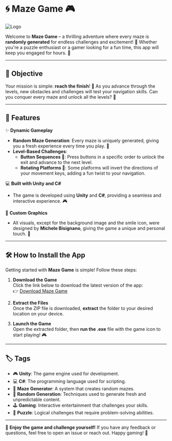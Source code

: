 # 🌀 **Maze Game** 🎮
![Logo](Traguardo_Labirinto.ico)

Welcome to **Maze Game** – a thrilling adventure where every maze is **randomly generated** for endless challenges and excitement! 🌟 Whether you're a puzzle enthusiast or a gamer looking for a fun time, this app will keep you engaged for hours. 🎉

---

## 🎯 **Objective**

Your mission is simple: **reach the finish**! 🏁 As you advance through the levels, new obstacles and challenges will test your navigation skills. Can you conquer every maze and unlock all the levels? 🔑

---

## 🚀 **Features**

✨ **Dynamic Gameplay**  
- **Random Maze Generation**: Every maze is uniquely generated, giving you a fresh experience every time you play. 🔀  
- **Level-Based Challenges**:  
  - **Button Sequences 🔘**: Press buttons in a specific order to unlock the exit and advance to the next level.
  - **Rotating Platforms 🔄**: Some platforms will invert the directions of your movement keys, adding a fun twist to your navigation.

💻 **Built with Unity and C#**  
- The game is developed using **Unity** and **C#**, providing a seamless and interactive experience. 🎮

🎨 **Custom Graphics**  
- All visuals, except for the background image and the smile icon, were designed by **Michele Bisignano**, giving the game a unique and personal touch. 🎨

---

## 🛠️ **How to Install the App**

Getting started with **Maze Game** is simple! Follow these steps:

1. **Download the Game**  
   Click the link below to download the latest version of the app:  
   👉 [Download Maze Game](https://github.com/michele-bisignano/Maze/archive/refs/heads/main.zip)

2. **Extract the Files**  
   Once the ZIP file is downloaded, **extract** the folder to your desired location on your device.

3. **Launch the Game**  
   Open the extracted folder, then **run the .exe** file with the game icon to start playing! 🎮

---

## 🏷️ **Tags**

- 🎮 **Unity**: The game engine used for development.
- 💻 **C#**: The programming language used for scripting.
- 🧩 **Maze Generator**: A system that creates random mazes.
- 🔄 **Random Generation**: Techniques used to generate fresh and unpredictable content.
- 🕹️ **Gaming**: Interactive entertainment that challenges your skills.
- 🔐 **Puzzle**: Logical challenges that require problem-solving abilities.

---

🌟 **Enjoy the game and challenge yourself!** If you have any feedback or questions, feel free to open an issue or reach out. Happy gaming! 🚀
